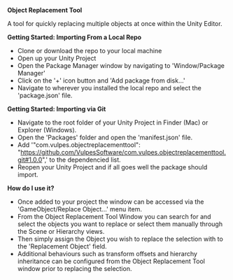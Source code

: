 <b>Object Replacement Tool</b>

A tool for quickly replacing multiple objects at once within the Unity Editor.

<b>Getting Started: Importing From a Local Repo</b>
- Clone or download the repo to your local machine
- Open up your Unity Project
- Open the Package Manager window by navigating to 'Window/Package Manager'
- Click on the '+' icon button and 'Add package from disk...'
- Navigate to wherever you installed the local repo and select the 'package.json' file.

<b>Getting Started: Importing via Git</b>
- Navigate to the root folder of your Unity Project in Finder (Mac) or Explorer (Windows).
- Open the 'Packages' folder and open the 'manifest.json' file.
- Add '"com.vulpes.objectreplacementtool": "https://github.com/VulpesSoftware/com.vulpes.objectreplacementtool.git#1.0.0",' to the dependencied list.
- Reopen your Unity Project and if all goes well the package should import.

<b>How do I use it?</b>
- Once added to your project the window can be accessed via the 'GameObject/Replace Object...' menu item.
- From the Object Replacement Tool Window you can search for and select the objects you want to replace or select them manually through the Scene or Hierarchy views.
- Then simply assign the Object you wish to replace the selection with to the 'Replacement Object' field.
- Additional behaviours such as transform offsets and hierarchy inheritance can be configured from the Object Replacement Tool window prior to replacing the selection.